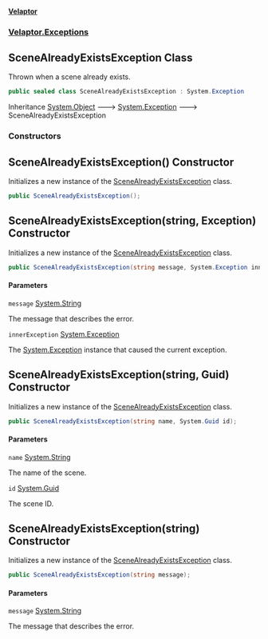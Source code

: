 #### [Velaptor](index.md 'index')
### [Velaptor.Exceptions](Velaptor.Exceptions.md 'Velaptor.Exceptions')

## SceneAlreadyExistsException Class

Thrown when a scene already exists.

```csharp
public sealed class SceneAlreadyExistsException : System.Exception
```

Inheritance [System.Object](https://docs.microsoft.com/en-us/dotnet/api/System.Object 'System.Object') &#129106; [System.Exception](https://docs.microsoft.com/en-us/dotnet/api/System.Exception 'System.Exception') &#129106; SceneAlreadyExistsException
### Constructors

<a name='Velaptor.Exceptions.SceneAlreadyExistsException.SceneAlreadyExistsException()'></a>

## SceneAlreadyExistsException() Constructor

Initializes a new instance of the [SceneAlreadyExistsException](Velaptor.Exceptions.SceneAlreadyExistsException.md 'Velaptor.Exceptions.SceneAlreadyExistsException') class.

```csharp
public SceneAlreadyExistsException();
```

<a name='Velaptor.Exceptions.SceneAlreadyExistsException.SceneAlreadyExistsException(string,System.Exception)'></a>

## SceneAlreadyExistsException(string, Exception) Constructor

Initializes a new instance of the [SceneAlreadyExistsException](Velaptor.Exceptions.SceneAlreadyExistsException.md 'Velaptor.Exceptions.SceneAlreadyExistsException') class.

```csharp
public SceneAlreadyExistsException(string message, System.Exception innerException);
```
#### Parameters

<a name='Velaptor.Exceptions.SceneAlreadyExistsException.SceneAlreadyExistsException(string,System.Exception).message'></a>

`message` [System.String](https://docs.microsoft.com/en-us/dotnet/api/System.String 'System.String')

The message that describes the error.

<a name='Velaptor.Exceptions.SceneAlreadyExistsException.SceneAlreadyExistsException(string,System.Exception).innerException'></a>

`innerException` [System.Exception](https://docs.microsoft.com/en-us/dotnet/api/System.Exception 'System.Exception')

The [System.Exception](https://docs.microsoft.com/en-us/dotnet/api/System.Exception 'System.Exception') instance that caused the current exception.

<a name='Velaptor.Exceptions.SceneAlreadyExistsException.SceneAlreadyExistsException(string,System.Guid)'></a>

## SceneAlreadyExistsException(string, Guid) Constructor

Initializes a new instance of the [SceneAlreadyExistsException](Velaptor.Exceptions.SceneAlreadyExistsException.md 'Velaptor.Exceptions.SceneAlreadyExistsException') class.

```csharp
public SceneAlreadyExistsException(string name, System.Guid id);
```
#### Parameters

<a name='Velaptor.Exceptions.SceneAlreadyExistsException.SceneAlreadyExistsException(string,System.Guid).name'></a>

`name` [System.String](https://docs.microsoft.com/en-us/dotnet/api/System.String 'System.String')

The name of the scene.

<a name='Velaptor.Exceptions.SceneAlreadyExistsException.SceneAlreadyExistsException(string,System.Guid).id'></a>

`id` [System.Guid](https://docs.microsoft.com/en-us/dotnet/api/System.Guid 'System.Guid')

The scene ID.

<a name='Velaptor.Exceptions.SceneAlreadyExistsException.SceneAlreadyExistsException(string)'></a>

## SceneAlreadyExistsException(string) Constructor

Initializes a new instance of the [SceneAlreadyExistsException](Velaptor.Exceptions.SceneAlreadyExistsException.md 'Velaptor.Exceptions.SceneAlreadyExistsException') class.

```csharp
public SceneAlreadyExistsException(string message);
```
#### Parameters

<a name='Velaptor.Exceptions.SceneAlreadyExistsException.SceneAlreadyExistsException(string).message'></a>

`message` [System.String](https://docs.microsoft.com/en-us/dotnet/api/System.String 'System.String')

The message that describes the error.